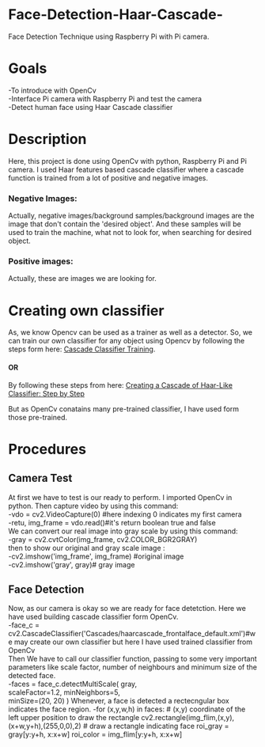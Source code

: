 # Face-Detection-Haar-Cascade-
Face Detection Technique using Raspberry Pi with Pi camera. 
# Goals
-To introduce with OpenCv </br>
-Interface Pi camera with Raspberry Pi and test the camera</br>
-Detect human face using Haar Cascade classifier
# Description 
Here, this project is done using OpenCv with python, Raspberry Pi and Pi camera. I used Haar features based cascade classifier where a cascade function is trained from a lot of positive and negative images. 
### Negative Images: 
Actually, negative images/background samples/background images are the image that don't contain the 'desired object'. And these samples will be used to train the machine, what not to look for, when searching for desired object.
### Positive images: 
Actually, these are images we are looking for. 
# Creating own classifier
As, we know Opencv can be used as a trainer as well as a detector. So, we can train our own classifier for any object using Opencv by following the steps form here: [Cascade Classifier Training](https://docs.opencv.org/3.3.0/dc/d88/tutorial_traincascade.html). 
#### OR
By following these steps from here: [Creating a Cascade of Haar-Like Classifier: Step by Step](https://www.cs.auckland.ac.nz/~m.rezaei/Tutorials/Creating_a_Cascade_of_Haar-Like_Classifiers_Step_by_Step.pdf)

But as OpenCv conatains many pre-trained classifier, I have used form those pre-trained. 
# Procedures
## Camera Test
At first we have to test is our ready to perform. I imported OpenCv in python. Then capture video by using this command: </br>
-vdo = cv2.VideoCapture(0) #here indexing 0 indicates my first camera</br>
-retu, img_frame = vdo.read()#it's return boolean true and false</br>
We can convert our real image into gray scale by using this command: </br>
-gray = cv2.cvtColor(img_frame, cv2.COLOR_BGR2GRAY)</br>
then to show our original and gray scale image :</br>
-cv2.imshow('img_frame', img_frame) #original image </br>
-cv2.imshow('gray', gray)# gray image</br>
## Face Detection
Now, as our camera is okay so we are ready for face detetction. Here we have used building cascade classifier form OpenCv. </br>
-face_c = cv2.CascadeClassifier('Cascades/haarcascade_frontalface_default.xml')#we may create our own classifier but here I have used trained classifier from OpenCv </br>
Then We have to call our classifier function, passing to some very important parameters like scale factor, number of neighbours and minimum size of the detected face. </br>
-faces = face_c.detectMultiScale(
        gray,     
        scaleFactor=1.2,
        minNeighbors=5,     
        minSize=(20, 20)
    )
Whenever, a face is detected a rectecngular box indicates the face region. 
-for (x,y,w,h) in faces:     # (x,y) coordinate of the left upper position to draw the rectangle 
        cv2.rectangle(img_flim,(x,y),(x+w,y+h),(255,0,0),2) # draw a rectangle indicating face
        roi_gray = gray[y:y+h, x:x+w]
        roi_color = img_flim[y:y+h, x:x+w] 



